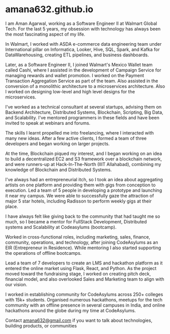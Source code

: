 # amana632.github.io

I am Aman Agarwal, working as a Software Engineer II at Walmart Global Tech. For the last 5 years, my obsession with technology has always been the most fascinating aspect of my life.

In Walmart, I worked with ASDA e-commerce data engineering team under International pillar on Informatica, Looker, Hive, SQL, Spark, and Kafka for DataWarehousing, creating ETL pipelines, and business dashboards.

Later, as a Software Engineer II, I joined Walmart's Mexico Wallet team called Cashi, where I assisted in the development of Campaign Service for managing rewards and wallet promotion. I worked on the Payment Transaction Aggregation Service as part of the team. Also assisted in the conversion of a monolithic architecture to a microservices architecture. Also I worked on designing low-level and high level designs for the microservices.

I've worked as a technical consultant at several startups, advising them on Backend Architecture, Distributed Systems, Blockchain, Scripting, Big Data, and Scalability. I've mentored programmers in these fields and have been invited to speak at webinars and forums.

The skills I learnt  propelled me into freelancing, where I interacted with many new ideas. After a few active clients, I formed a team of three developers and began working on larger projects.

At the time, Blockchain piqued my interest, and I began working on an idea to build a decentralized EC2 and S3 framework over a blockchain network, and were runners-up at Hack-In-The-North (IIIT Allahabad), combining my knowledge of Blockchain and Distributed Systems.

I've always had an entrepreneurial itch, so I took an idea about aggregating artists on one platform and providing them with gigs from conception to execution. Led a team of 5 people in developing a prototype and launching it near my campus. We were able to successfully gaze the attraction of major 5 star hotels, including Radisson to perform weekly gigs at their place.

I have always felt like giving back to the community that had taught me so much, so I became a mentor for FullStack Development, Distributed systems and Scalability at Codeasylums (bootcamp).

Worked in cross-functional roles, including marketing, sales, finance, community, operations, and technology, after joining CodeAsylums as an EIR (Entrepreneur in Residence). While mentoring I also started supporting the operations of offline bootcamps.

Lead a team of 7 developers to create an LMS and hackathon platform as it entered the online market using Flask, React, and Python. As the project moved toward the fundraising stage, I worked on creating pitch deck, financial model, and also overlooked Sales and Marketing team to align with our vision.

I worked in establishing community for CodeAsylums across 250+ colleges with 15k+ students. Organised numerous hackathons, meetups for the tech community with an offline presence in several campuses in India, and online hackathons around the globe during my time at CodeAsylums.

Contact amana632@gmail.com if you want to talk about technologies, building products, or communities
